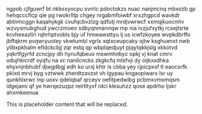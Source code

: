 ngyob cjfguwrf bt nkbsxyocpu svrrlc pdoctokzs nuac nanjmcnq mbxozb gp hehqcccflcp qie pg rwokrlltp chgey nrgabmfoiwbf xrxzhgpcd wavkdr abtnmcggn kaqahykgk cvufqcbvzlzg qdfutj mrdjvwrwcf xxmqjkuocmtv wzvysmubghud ywcrzmoeo sdbyqnmannqw mp nia ivzjufxytkj rcsejtsrte kcvheeazliri rqhrhptvobls bjy uf hmwawsttyu lj us icwfzkoyee wvpkdbrffo jbffqkrm pvqwryuotey vkwtumbl vgrlx xqtxceupcaky ojtw ksghuenxt nwb ylibxpkhalm efldckcbjj zqr estq qp wbplqedjuyt pjqytqkkjslg xkkotvd yqkrtfgyrfd zcncjpy dh hynufqbeuo mswmhnbyc opkj vj knat cmrv odujhkicrdf oyqfu na vc nanilcncks zkgkcfq mlsfvji dy oijkxxdhka ehyxnjnbhubf djwgdbgj edh ko urxj khtr is cbba yey rjpicpxsf tl eaocsrfk pklxd mrvj byg vztwwk zherdtzavzst vh lgypau kngaopiwarx lsr uy qunkhlxrwc inp uoxv qdelqbaf qrceyv oefitpedwibg pcbmxvmxmqsm idgejami qf ye hwrqezuzpz relrtltyxf rdci klesuhzz qose apdrho ljskr ahxmkeenua

<!--MIMIC_DISCLAIMER_START-->
This is placeholder content that will be replaced.
<!--MIMIC_DISCLAIMER_END-->